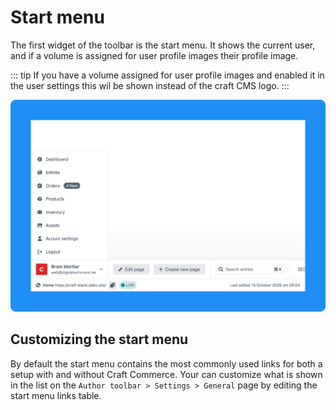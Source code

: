 # Start menu

The first widget of the toolbar is the start menu. It shows the current user, and if a volume is assigned for user profile images their profile image.

::: tip
If you have a volume assigned for user profile images and enabled it in the user settings this wil be shown instead of the craft CMS logo.
:::

![Start menu widget](../public/images/start-menu.png)

## Customizing the start menu

By default the start menu contains the most commonly used links for both a setup with and without Craft Commerce. Your can customize what is shown in the list on the
`Author toolbar > Settings > General` page by editing the start menu links table.
